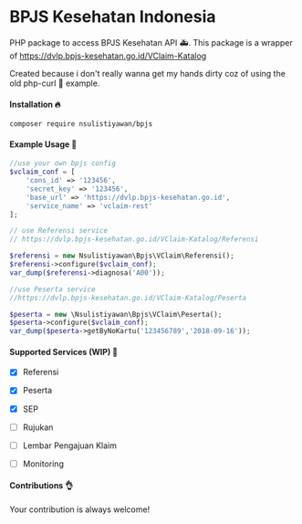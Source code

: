 # BPJS Kesehatan Indonesia
PHP package to access BPJS Kesehatan API :ambulance:. 
This package is a wrapper of 
https://dvlp.bpjs-kesehatan.go.id/VClaim-Katalog 

Created because i don't really wanna get my hands dirty coz of using the old php-curl
:shit: example.

#### Installation :fire:

`composer require nsulistiyawan/bpjs`

#### Example Usage :confetti_ball:
```php
//use your own bpjs config
$vclaim_conf = [
    'cons_id' => '123456',
    'secret_key' => '123456',
    'base_url' => 'https://dvlp.bpjs-kesehatan.go.id',
    'service_name' => 'vclaim-rest'
];

// use Referensi service 
// https://dvlp.bpjs-kesehatan.go.id/VClaim-Katalog/Referensi

$referensi = new Nsulistiyawan\Bpjs\VClaim\Referensi();
$referensi->configure($vclaim_conf);
var_dump($referensi->diagnosa('A00'));

//use Peserta service
//https://dvlp.bpjs-kesehatan.go.id/VClaim-Katalog/Peserta

$peserta = new \Nsulistiyawan\Bpjs\VClaim\Peserta();
$peserta->configure($vclaim_conf);
var_dump($peserta->getByNoKartu('123456789','2018-09-16'));
```


#### Supported Services (WIP) :rocket:

- [x] Referensi
- [x] Peserta
- [x] SEP
- [ ] Rujukan
- [ ] Lembar Pengajuan Klaim
- [ ] Monitoring


#### Contributions :ok_hand:
Your contribution is always welcome!